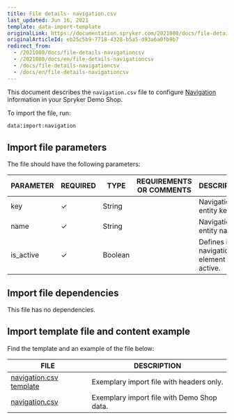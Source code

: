 ```yaml
---
title: File details- navigation.csv
last_updated: Jun 16, 2021
template: data-import-template
originalLink: https://documentation.spryker.com/2021080/docs/file-details-navigationcsv
originalArticleId: eb25c5b9-7718-4328-b5a5-d93a6a0fb9b7
redirect_from:
  - /2021080/docs/file-details-navigationcsv
  - /2021080/docs/en/file-details-navigationcsv
  - /docs/file-details-navigationcsv
  - /docs/en/file-details-navigationcsv
---
```


This document describes the `navigation.csv` file to configure [Navigation](/docs/scos/user/features/{{page.version}}/navigation-feature-overview.html) information in your Spryker Demo Shop.

To import the file, run:

```bash
data:import:navigation
```

## Import file parameters

The file should have the following parameters:

| PARAMETER | REQUIRED | TYPE | REQUIREMENTS OR COMMENTS | DESCRIPTION |
| --- | --- | --- | --- | --- |
| key | &check; | String |  | Navigation entity key. |
| name | &check; | String |  | Navigation entity name. |
| is_active | &check; | Boolean |  | Defines if the navigation element is active. |

## Import file dependencies

This file has no dependencies.

## Import template file and content example

Find the template and an example of the file below:

| FILE | DESCRIPTION |
| --- | --- |
| [navigation.csv template](https://spryker.s3.eu-central-1.amazonaws.com/docs/Developer+Guide/Back-End/Data+Manipulation/Data+Ingestion/Data+Import/Data+Import+Categories/Navigation+Setup/Template+navigation.csv) | Exemplary import file with headers only. |
| [navigation.csv](https://spryker.s3.eu-central-1.amazonaws.com/docs/Developer+Guide/Back-End/Data+Manipulation/Data+Ingestion/Data+Import/Data+Import+Categories/Navigation+Setup/navigation.csv) | Exemplary import file with Demo Shop data. |

